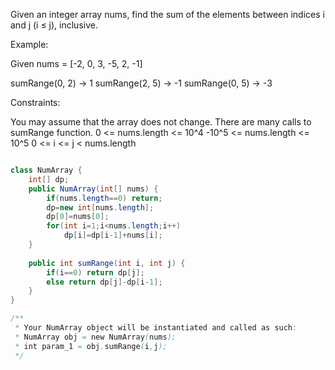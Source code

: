 Given an integer array nums, find the sum of the elements between indices i and j (i ≤ j), inclusive.

Example:

Given nums = [-2, 0, 3, -5, 2, -1]

sumRange(0, 2) -> 1
sumRange(2, 5) -> -1
sumRange(0, 5) -> -3
 

Constraints:

You may assume that the array does not change.
There are many calls to sumRange function.
0 <= nums.length <= 10^4
-10^5 <= nums.length <= 10^5
0 <= i <= j < nums.length


```java

class NumArray {
    int[] dp;
    public NumArray(int[] nums) {
        if(nums.length==0) return;
        dp=new int[nums.length];
        dp[0]=nums[0];
        for(int i=1;i<nums.length;i++)
            dp[i]=dp[i-1]+nums[i];
    }
    
    public int sumRange(int i, int j) {
        if(i==0) return dp[j];
        else return dp[j]-dp[i-1];
    }
}

/**
 * Your NumArray object will be instantiated and called as such:
 * NumArray obj = new NumArray(nums);
 * int param_1 = obj.sumRange(i,j);
 */
